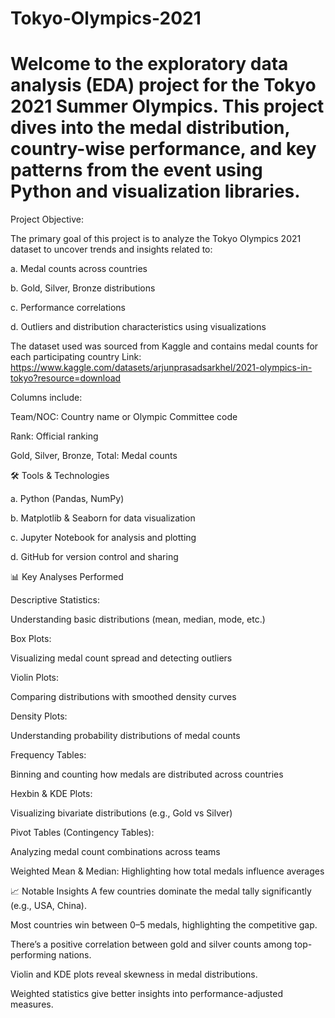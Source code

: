 # Tokyo-Olympics-2021
# Welcome to the exploratory data analysis (EDA) project for the Tokyo 2021 Summer Olympics. This project dives into the medal distribution, country-wise performance, and key patterns from the event using Python and visualization libraries.

Project Objective:

The primary goal of this project is to analyze the Tokyo Olympics 2021 dataset to uncover trends and insights related to:

a. Medal counts across countries

b. Gold, Silver, Bronze distributions

c. Performance correlations

d. Outliers and distribution characteristics using visualizations

The dataset used was sourced from Kaggle and contains medal counts for each participating country
Link: https://www.kaggle.com/datasets/arjunprasadsarkhel/2021-olympics-in-tokyo?resource=download 

Columns include:

Team/NOC: Country name or Olympic Committee code

Rank: Official ranking

Gold, Silver, Bronze, Total: Medal counts

🛠 Tools & Technologies

a. Python (Pandas, NumPy)

b. Matplotlib & Seaborn for data visualization

c. Jupyter Notebook for analysis and plotting

d. GitHub for version control and sharing

📊 Key Analyses Performed

Descriptive Statistics: 

Understanding basic distributions (mean, median, mode, etc.)

Box Plots: 

Visualizing medal count spread and detecting outliers

Violin Plots:

Comparing distributions with smoothed density curves

Density Plots: 

Understanding probability distributions of medal counts

Frequency Tables: 

Binning and counting how medals are distributed across countries

Hexbin & KDE Plots: 

Visualizing bivariate distributions (e.g., Gold vs Silver)

Pivot Tables (Contingency Tables): 

Analyzing medal count combinations across teams

Weighted Mean & Median: Highlighting how total medals influence averages

📈 Notable Insights
A few countries dominate the medal tally significantly (e.g., USA, China).

Most countries win between 0–5 medals, highlighting the competitive gap.

There’s a positive correlation between gold and silver counts among top-performing nations.

Violin and KDE plots reveal skewness in medal distributions.

Weighted statistics give better insights into performance-adjusted measures.



